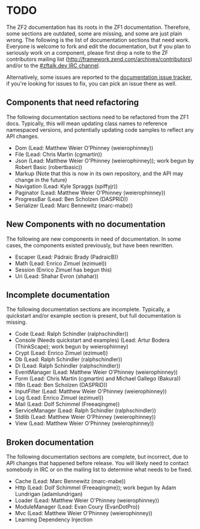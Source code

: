 TODO
====

The ZF2 documentation has its roots in the ZF1 documentation. Therefore, some sections are outdated, some are missing,
and some are just plain wrong. The following is the list of documentation sections that need work.
Everyone is welcome to fork and edit the documentation, but if you plan to seriously work on a component,
please first drop a note to the ZF contributors mailing list (http://framework.zend.com/archives/contributors)
and/or to the [#zftalk.dev IRC channel](irc://irc.freenode.net/zftalk.dev).

Alternatively, some issues are reported to the
[documentation issue tracker](https://github.com/zendframework/zf2-documentation/pull/714/files), if you're looking
for issues to fix, you can pick an issue there as well.

Components that need refactoring
--------------------------------

The following documentation sections need to be refactored from the ZF1 docs.
Typically, this will mean updating class names to reference namespaced versions,
and potentially updating code samples to reflect any API changes.

- Dom  (Lead: Matthew Weier O'Phinney (weierophinney))
- File (Lead: Chris Martin (cgmartin))
- Json (Lead: Matthew Weier O'Phinney (weierophinney)); work begun by Robert Basic (robertbasic))
- Markup (Note that this is now in its own repository, and the API may change in
  the future)
- Navigation (Lead: Kyle Spraggs (spiffyjr))
- Paginator (Lead: Matthew Weier O'Phinney (weierophinney))
- ProgressBar (Lead: Ben Scholzen (DASPRiD))
- Serializer (Lead: Marc Bennewitz (marc-mabe))

New Components with no documentation
------------------------------------

The following are new components in need of documentation. In some cases, the
components existed previously, but have been rewritten.

- Escaper (Lead: Pádraic Brady (PadraicB))
- Math (Lead: Enrico Zimuel (ezimuel))
- Session (Enrico Zimuel has begun this)
- Uri (Lead: Shahar Evron (shahar))

Incomplete documentation
------------------------

The following documentation sections are incomplete. Typically, a quickstart and/or
example section is present, but full documentation is missing.

- Code (Lead: Ralph Schindler (ralphschindler))
- Console (Needs quickstart and examples) (Lead: Artur Bodera (ThinkScape);
  work begun by weierophinney)
- Crypt (Lead: Enrico Zimuel (ezimuel))
- Db (Lead: Ralph Schindler (ralphschindler))
- Di (Lead: Ralph Schindler (ralphschindler))
- EventManager (Lead: Matthew Weier O'Phinney (weierophinney))
- Form (Lead: Chris Martin (cgmartin) and Michael Gallego (Bakura))
- I18n (Lead: Ben Scholzen (DASPRiD))
- InputFilter (Lead: Matthew Weier O'Phinney (weierophinney))
- Log (Lead: Enrico Zimuel (ezimuel))
- Mail (Lead: Dolf Schimmel (Freeaqingme))
- ServiceManager (Lead: Ralph Schindler (ralphschindler))
- Stdlib (Lead: Matthew Weier O'Phinney (weierophinney))
- View (Lead: Matthew Weier O'Phinney (weierophinney))

Broken documentation
--------------------

The following documentation sections are complete, but incorrect, due to API changes
that happened before release. You will likely need to contact somebody in IRC or
on the mailing list to determine what needs to be fixed.

- Cache (Lead: Marc Bennewitz (marc-mabe))
- Http (Lead: Dolf Schimmel (Freeaqingme)); work begun by Adam Lundrigan (adamlundrigan)
- Loader (Lead: Matthew Weier O'Phinney (weierophinney))
- ModuleManager (Lead: Evan Coury (EvanDotPro))
- Mvc (Lead: Matthew Weier O'Phinney (weierophinney))
- Learning Dependency Injection
